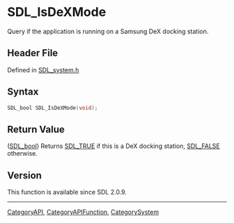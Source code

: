 # SDL_IsDeXMode

Query if the application is running on a Samsung DeX docking station.

## Header File

Defined in [SDL_system.h](https://github.com/libsdl-org/SDL/blob/SDL2/include/SDL_system.h)

## Syntax

```c
SDL_bool SDL_IsDeXMode(void);
```

## Return Value

([SDL_bool](SDL_bool)) Returns [SDL_TRUE](SDL_TRUE) if this is a DeX
docking station, [SDL_FALSE](SDL_FALSE) otherwise.

## Version

This function is available since SDL 2.0.9.





----
[CategoryAPI](CategoryAPI), [CategoryAPIFunction](CategoryAPIFunction), [CategorySystem](CategorySystem)

